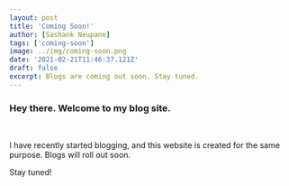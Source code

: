 ```yaml
---
layout: post
title: 'Coming Soon!'
author: [Sashank Neupane]
tags: ['coming-soon']
image: ../img/coming-soon.png
date: '2021-02-21T11:46:37.121Z'
draft: false
excerpt: Blogs are coming out soon. Stay tuned.
---
```


<h3>Hey there. Welcome to my blog site.</h3></br>

I have recently started blogging, and this website is created for the same purpose. Blogs will roll out soon.

Stay tuned!
